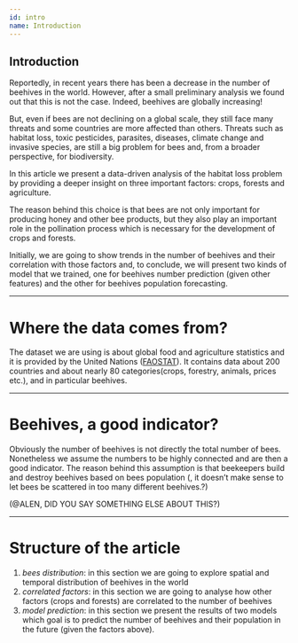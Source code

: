 ```yaml
---
id: intro
name: Introduction
---
```


## Introduction
Reportedly, in recent years there has been a decrease in the number of beehives in the world. However, after a small preliminary analysis we found out that this is not the case. Indeed, beehives are globally increasing!

But, even if bees are not declining on a global scale, they still face many threats and some countries are more affected than others. Threats such as habitat loss, toxic pesticides, parasites, diseases, climate change and invasive species, are still a big problem for bees and, from a broader perspective, for biodiversity.

In this article we present a data-driven analysis of the habitat loss problem by providing a deeper insight on three important factors: crops, forests and agriculture.

The reason behind this choice is that bees are not only important for producing honey and other bee products, but they also play an important role in the pollination process which is necessary for the development of crops and forests.

Initially, we are going to show trends in the number of beehives and their correlation with those factors and, to conclude, we will present two kinds of model that we trained, one for beehives number prediction (given other features) and the other for beehives population forecasting.

------

# Where the data comes from?
The dataset we are using is about global food and agriculture statistics and it is provided by the United Nations ([FAOSTAT](http://www.fao.org/faostat/en/#home "FAOSTAT")). It contains data about 200 countries and about nearly 80 categories(crops, forestry, animals, prices etc.), and in particular beehives. 

------

# Beehives, a good indicator?
Obviously the number of beehives is not directly the total number of bees. Nonetheless we assume the numbers to be highly connected and are then a good indicator. 
The reason behind this assumption is that beekeepers build and destroy beehives based on bees population (, it doesn’t make sense to let bees be scattered in too many different beehives.?) 

(@ALEN, DID YOU SAY SOMETHING ELSE ABOUT THIS?) 

------

# Structure of the article
1. *bees distribution*: in this section we are going to explore spatial and temporal distribution of beehives in the world
2. *correlated factors*: in this section we are going to analyse how other factors (crops and forests) are correlated to the number of beehives
3. *model prediction*: in this section we present the results of two models which goal is to predict the number of beehives and their population in the future (given the factors above).